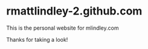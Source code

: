 # rmattlindley-2.github.com
This is the personal website for mlindley.com

Thanks for taking a look!
